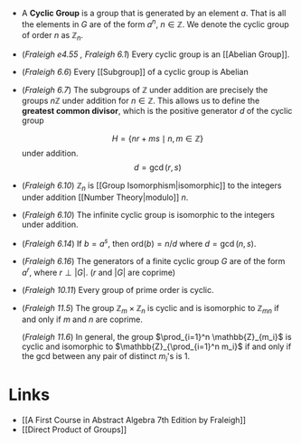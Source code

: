 * A **Cyclic Group** is a group that is generated by an element $a$. That is all the elements in $G$ are of the form $a^n$, $n\in \mathbb{Z}$. We denote the cyclic group of order $n$ as  $\mathbb{Z}_n$. 

* (*Fraleigh e4.55 , Fraleigh 6.1*) Every cyclic group is an [[Abelian Group]].
* (*Fraleigh 6.6*) Every [[Subgroup]] of a cyclic group is Abelian 
* (*Fraleigh 6.7*) The subgroups of $\mathbb{Z}$ under addition are precisely the groups $n\mathbb{Z}$ under addition for $n\in \mathbb{Z}$. This allows us to define the **greatest common divisor**, which is the positive generator $d$ of the cyclic group
  
  $$
  H= \{nr + ms \mid n, m \in \mathbb{Z}\}
  $$
  under addition.
  $$
  d = \gcd(r,s)
  $$
  
* (*Fraleigh 6.10*) $\mathbb{Z}_n$ is [[Group Isomorphism|isomorphic]] to the integers under addition [[Number Theory|modulo]] $n$. 
* (*Fraleigh 6.10*) The infinite cyclic group is isomorphic to the integers under addition.  
* (*Fraleigh 6.14*) If $b=a^s$, then $\text{ord}(b)=n/d$ where $d=\gcd(n,s)$.  
* (*Fraleigh 6.16*) The generators of a finite cyclic group $G$ are of the form $a^r$, where $r\perp |G|$. ($r$ and $|G|$ are coprime)

* (*Fraleigh 10.11*) Every group of prime order is cyclic.

* (*Fraleigh 11.5*) The group $\mathbb{Z}_m\times \mathbb{Z}_n$ is cyclic and is isomorphic to $\mathbb{Z}_{mn}$ if and only if $m$ and $n$ are coprime.
  
  (*Fraleigh 11.6*) In general, the group  $\prod_{i=1}^n \mathbb{Z}_{m_i}$  is cyclic and isomorphic to $\mathbb{Z}_{\prod_{i=1}^n m_i}$ if and only if the $\text{gcd}$ between any pair of distinct $m_i$'s is $1$.

# Links
* [[A First Course in Abstract Algebra 7th Edition by Fraleigh]]
* [[Direct Product of Groups]]